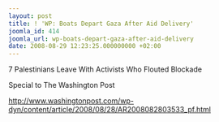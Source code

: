 ```yaml
---
layout: post
title: ! 'WP: Boats Depart Gaza After Aid Delivery'
joomla_id: 414
joomla_url: wp-boats-depart-gaza-after-aid-delivery
date: 2008-08-29 12:23:25.000000000 +02:00
---
```

<p>7 Palestinians Leave With Activists Who Flouted Blockade</p><p>Special to The Washington Post&nbsp;</p><p><a href="http://www.washingtonpost.com/wp-dyn/content/article/2008/08/28/AR2008082803533_pf.html">http://www.washingtonpost.com/wp-dyn/content/article/2008/08/28/AR2008082803533_pf.html</a></p>
